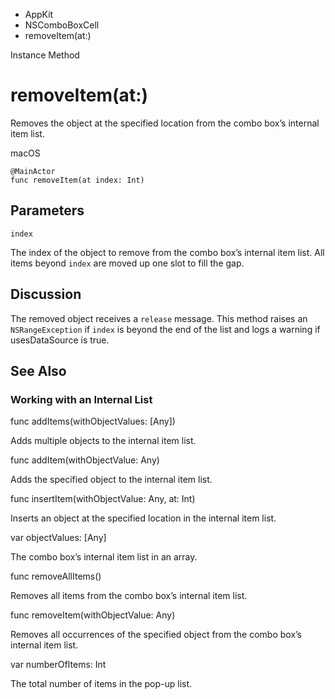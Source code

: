 

- AppKit
- NSComboBoxCell
-  removeItem(at:) 

Instance Method

# removeItem(at:)

Removes the object at the specified location from the combo box’s internal item list.

macOS

``` source
@MainActor
func removeItem(at index: Int)
```

## Parameters 

`index`  

The index of the object to remove from the combo box’s internal item list. All items beyond `index` are moved up one slot to fill the gap.

## Discussion

The removed object receives a `release` message. This method raises an `NSRangeException` if `index` is beyond the end of the list and logs a warning if usesDataSource is true.

## See Also

### Working with an Internal List

func addItems(withObjectValues: [Any])

Adds multiple objects to the internal item list.

func addItem(withObjectValue: Any)

Adds the specified object to the internal item list.

func insertItem(withObjectValue: Any, at: Int)

Inserts an object at the specified location in the internal item list.

var objectValues: [Any]

The combo box’s internal item list in an array.

func removeAllItems()

Removes all items from the combo box’s internal item list.

func removeItem(withObjectValue: Any)

Removes all occurrences of the specified object from the combo box’s internal item list.

var numberOfItems: Int

The total number of items in the pop-up list.

